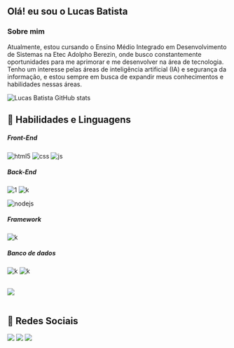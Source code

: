 ## Olá! eu sou o Lucas Batista 

###  Sobre mim
Atualmente, estou cursando o Ensino Médio Integrado em Desenvolvimento de Sistemas na Etec Adolpho Berezin, onde busco constantemente oportunidades para me aprimorar e me desenvolver na área de tecnologia. Tenho um interesse pelas áreas de inteligência artificial (IA) e segurança da informação, e estou sempre em busca de expandir meus conhecimentos e habilidades nessas áreas.

![Lucas Batista GitHub stats](https://github-readme-stats.vercel.app/api?username=LucasBatista37&show_icons=true&theme=transparent)

## 🔌 Habilidades e Linguagens
<div style="display: inline_block">
  <div style="display: inline_block">
    
  ##### Front-End
  <img align="center" alt="html5" src="https://img.shields.io/badge/HTML5-E34F26?style=for-the-badge&logo=html5&logoColor=white" />
  <img align="center" alt="css" src="https://img.shields.io/badge/CSS3-1572B6?style=for-the-badge&logo=css3&logoColor=white" />
  <img align="center" alt="js" src="https://img.shields.io/badge/JavaScript-F7DF1E?style=for-the-badge&logo=javascript&logoColor=black" />

  ##### Back-End
  ![1](https://img.shields.io/badge/C%23-239120?style=for-the-badge&logo=c-sharp&logoColor=white)
  ![k](https://img.shields.io/badge/PHP-777BB4?style=for-the-badge&logo=php&logoColor=white)
  
  <img align="center" alt="nodejs" src="https://img.shields.io/badge/Node.js-43853D?style=for-the-badge&logo=node.js&logoColor=white" />

  ##### Framework
  ![k](https://img.shields.io/badge/Bootstrap-563D7C?style=for-the-badge&logo=bootstrap&logoColor=white)

  ##### Banco de dados
  ![k](https://img.shields.io/badge/MySQL-00000F?style=for-the-badge&logo=mysql&logoColor=white)
  ![k](https://img.shields.io/badge/Microsoft_Azure-0089D6?style=for-the-badge&logo=microsoft-azure&logoColor=white)

</div>



<br>
<div>
<img src="https://github-readme-stats.vercel.app/api/top-langs/?username=LucasBatista37&layout=compact&langs_count=6&theme=tokyonight"/></div>
  

<br>

  ## 👤 Redes Sociais
 
<div> 
  <a href="https://www.instagram.com/lucas_batista38/" target="_blank"><img src="https://img.shields.io/badge/-Instagram-%23E4405F?style=for-the-badge&logo=instagram&logoColor=white" target="_blank"></a>
  <a href = "lucas.batista9734@gmail.com"><img src="https://img.shields.io/badge/-Gmail-%23333?style=for-the-badge&logo=gmail&logoColor=white" target="_blank"></a>
  <a href="www.linkedin.com/in/lucas-batista-004212263" target="_blank"><img src="https://img.shields.io/badge/-LinkedIn-%230077B5?style=for-the-badge&logo=linkedin&logoColor=white" target="_blank"></a> 
</div>



